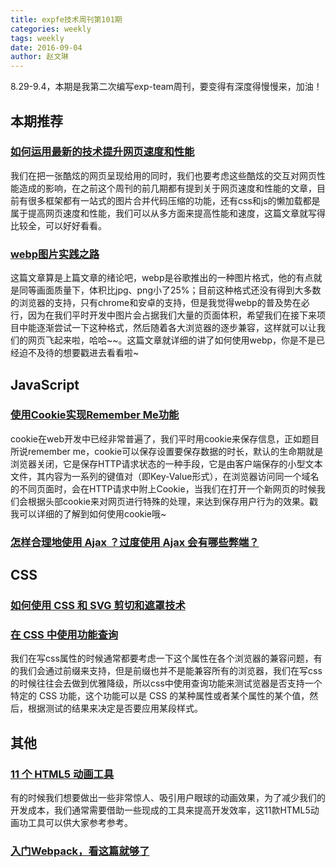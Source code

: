 ```yaml
---
title: expfe技术周刊第101期
categories: weekly
tags: weekly
date: 2016-09-04
author: 赵文琳
---
```

8.29-9.4，本期是我第二次编写exp-team周刊，要变得有深度得慢慢来，加油！

## 本期推荐
### [如何运用最新的技术提升网页速度和性能](http://www.zcfy.cc/article/why-our-website-is-faster-than-yours-1030.html?sukey=3997c0719f151520dd1f40fbce22d2d30c77d4dd0494ab11b0c8291e63ef87080000e514d86eaebb849f57fd01f8a4b1)
我们在把一张酷炫的网页呈现给用的同时，我们也要考虑这些酷炫的交互对网页性能造成的影响，在之前这个周刊的前几期都有提到关于网页速度和性能的文章，目前有很多框架都有一站式的图片合并代码压缩的功能，还有css和js的懒加载都是属于提高网页速度和性能，我们可以从多方面来提高性能和速度，这篇文章就写得比较全，可以好好看看。

### [webp图片实践之路](http://www.cnblogs.com/season-huang/p/5804884.html?sukey=3997c0719f151520e8ff4cc81d367da8d31e4fa0618001f78192353a7dc0ec38e12a32bcd5f61b046640e1093c6cf2f0)
这篇文章算是上篇文章的绪论吧，webp是谷歌推出的一种图片格式，他的有点就是同等画面质量下，体积比jpg、png小了25%；目前这种格式还没有得到大多数的浏览器的支持，只有chrome和安卓的支持，但是我觉得webp的普及势在必行，因为在我们平时开发中图片会占据我们大量的页面体积，希望我们在接下来项目中能逐渐尝试一下这种格式，然后随着各大浏览器的逐步兼容，这样就可以让我们的网页飞起来啦，哈哈~~。这篇文章就详细的讲了如何使用webp，你是不是已经迫不及待的想要戳进去看看啦~

<!-- more -->

## JavaScript
### [使用Cookie实现Remember Me功能](http://zhuanlan.zhihu.com/p/22245658)
cookie在web开发中已经非常普遍了，我们平时用cookie来保存信息，正如题目所说remember me，cookie可以保存设置要保存数据的时长，默认的生命期就是浏览器关闭，它是保存HTTP请求状态的一种手段，它是由客户端保存的小型文本文件，其内容为一系列的键值对（即Key-Value形式），在浏览器访问同一个域名的不同页面时，会在HTTP请求中附上Cookie，当我们在打开一个新网页的时候我们会根据头部cookie来对网页进行特殊的处理，来达到保存用户行为的效果。戳我可以详细的了解到如何使用cookie哦~
### [怎样合理地使用 Ajax ？过度使用 Ajax 会有哪些弊端？](http://www.zhihu.com/question/20410763)

## CSS
### [如何使用 CSS 和 SVG 剪切和遮罩技术](http://mp.weixin.qq.com/s?__biz=MjM5MDA2MTI1MA==&mid=2649084029&idx=1&sn=6599ba63d282b7d872c1bd5e642fd2ec&scene=0#wechat_redirect)
### [在 CSS 中使用功能查询](https://segmentfault.com/a/1190000006734430)
我们在写css属性的时候通常都要考虑一下这个属性在各个浏览器的兼容问题，有的我们会通过前缀来支持，但是前缀也并不是能兼容所有的浏览器，我们在写css的时候往往会去做到优雅降级，所以css中使用查询功能来测试览器是否支持一个特定的 CSS 功能，这个功能可以是 CSS 的某种属性或者某个属性的某个值，然后，根据测试的结果来决定是否要应用某段样式。
## 其他
### [11 个 HTML5 动画工具](http://zhuanlan.zhihu.com/p/22252010)
有的时候我们想要做出一些非常惊人、吸引用户眼球的动画效果，为了减少我们的开发成本，我们通常需要借助一些现成的工具来提高开发效率，这11款HTML5动画功工具可以供大家参考参考。

### [入门Webpack，看这篇就够了](http://mp.weixin.qq.com/s?__biz=MzA5NTM2MTEzNw==&mid=2736710548&idx=1&sn=b29e4d55d6dd4701d1be4c10efc8bcb4&scene=1&srcid=09013p3rQHqfo17Ysa7WKz78#rd)





